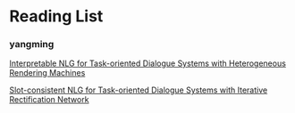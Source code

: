 # Reading List

### yangming

[Interpretable NLG for Task-oriented Dialogue Systems with Heterogeneous Rendering Machines](https://arxiv.org/pdf/2012.14645.pdf)

[Slot-consistent NLG for Task-oriented Dialogue Systems with Iterative Rectification Network](https://www.aclweb.org/anthology/2020.acl-main.10.pdf)